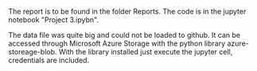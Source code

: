 
The report is to be found in the folder Reports. 
The code is in the jupyter notebook "Project 3.ipybn". 

The data file was quite big and could not be loaded to github. 
It can be accessed through Microsoft Azure Storage with the python library azure-storeage-blob. 
With the library installed just execute the jupyter cell, credentials are included. 
